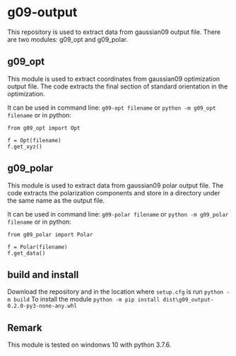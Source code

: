 # g09-output

This repository is used to extract data from gaussian09 output file. 
There are two modules: g09_opt and g09_polar.

## g09_opt
This module is used to extract coordinates from gaussian09 optimization output file.
The code extracts the final section of standard orientation in the optimization. 
  
It can be used in command line:
```g09-opt filename``` or ```python -m g09_opt filename```
or in python:
```
from g09_opt import Opt

f = Opt(filename)
f.get_xyz()
```

## g09_polar
This module is used to extract data from gaussian09 polar output file.
The code extracts the polarization components and store in a directory under the same name as the output file. 
  
It can be used in command line:
```g09-polar filename``` or ```python -m g09_polar filename```
or in python:
```
from g09_polar import Polar

f = Polar(filename)
f.get_data()
```

## build and install
Download the repository and in the location where ```setup.cfg``` is run
```python -m build```
To install the module
```python -m pip install dist\g09_output-0.2.0-py3-none-any.whl```

## Remark
This module is tested on windonws 10 with python 3.7.6.